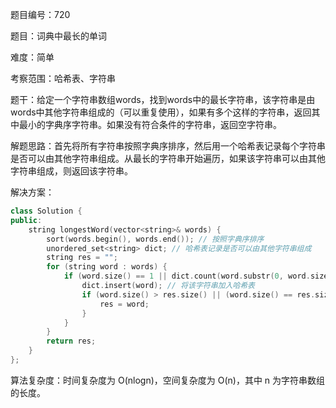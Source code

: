 题目编号：720

题目：词典中最长的单词

难度：简单

考察范围：哈希表、字符串

题干：给定一个字符串数组words，找到words中的最长字符串，该字符串是由words中其他字符串组成的（可以重复使用），如果有多个这样的字符串，返回其中最小的字典序字符串。如果没有符合条件的字符串，返回空字符串。

解题思路：首先将所有字符串按照字典序排序，然后用一个哈希表记录每个字符串是否可以由其他字符串组成。从最长的字符串开始遍历，如果该字符串可以由其他字符串组成，则返回该字符串。

解决方案：

```cpp
class Solution {
public:
    string longestWord(vector<string>& words) {
        sort(words.begin(), words.end()); // 按照字典序排序
        unordered_set<string> dict; // 哈希表记录是否可以由其他字符串组成
        string res = "";
        for (string word : words) {
            if (word.size() == 1 || dict.count(word.substr(0, word.size() - 1))) { // 如果该字符串可以由其他字符串组成
                dict.insert(word); // 将该字符串加入哈希表
                if (word.size() > res.size() || (word.size() == res.size() && word < res)) { // 更新最长字符串
                    res = word;
                }
            }
        }
        return res;
    }
};
```

算法复杂度：时间复杂度为 O(nlogn)，空间复杂度为 O(n)，其中 n 为字符串数组的长度。